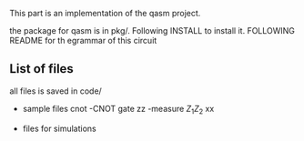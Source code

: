 This part is an implementation of the qasm project.

the package for qasm is in pkg/. Following INSTALL to install it. FOLLOWING README for th egrammar of this circuit

## List of files
all files is saved in code/

* sample files
  cnot -CNOT gate
  zz  -measure $Z_1Z_2$
  xx
  

* files for simulations
